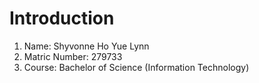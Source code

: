 # Introduction

1. Name: Shyvonne Ho Yue Lynn
1. Matric Number: 279733
1. Course: Bachelor of Science (Information Technology)
